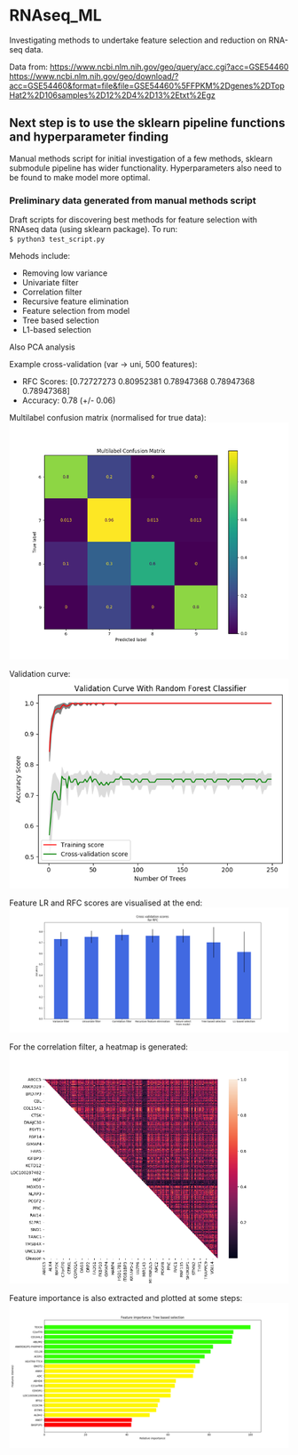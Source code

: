 # RNAseq_ML

Investigating methods to undertake feature selection and reduction on RNA-seq data.  

Data from: 
https://www.ncbi.nlm.nih.gov/geo/query/acc.cgi?acc=GSE54460
https://www.ncbi.nlm.nih.gov/geo/download/?acc=GSE54460&format=file&file=GSE54460%5FFPKM%2Dgenes%2DTopHat2%2D106samples%2D12%2D4%2D13%2Etxt%2Egz


## Next step is to use the sklearn pipeline functions and hyperparameter finding

Manual methods script for initial investigation of a few methods, sklearn submodule pipeline has wider functionality. Hyperparameters also need to be found to make model more optimal.

### Preliminary data generated from manual methods script

Draft scripts for discovering best methods for feature selection with RNAseq data (using sklearn package). 
To run:  
`$ python3 test_script.py`

Mehods include:
* Removing low variance
* Univariate filter
* Correlation filter
* Recursive feature elimination
* Feature selection from model
* Tree based selection
* L1-based selection

Also PCA analysis


Example cross-validation (var -> uni, 500 features): 
* RFC Scores:   [0.72727273 0.80952381 0.78947368 0.78947368 0.78947368]
* Accuracy:     0.78 (+/- 0.06)


Multilabel confusion matrix (normalised for true data):
![MlCM](/figs/multilabel_confusion_matrix.png)

Validation curve:
![validation curve example](/figs/validation_curve_example.png)

Feature LR and RFC scores are visualised at the end:
![cross validation scores example](/figs/cross_val_graph.png)

For the correlation filter, a heatmap is generated:
![heatplot example](/figs/correlation_matrix_example.png)

Feature importance is also extracted and plotted at some steps:
![relative feature importance example](/figs/feature_importance_example.png)
